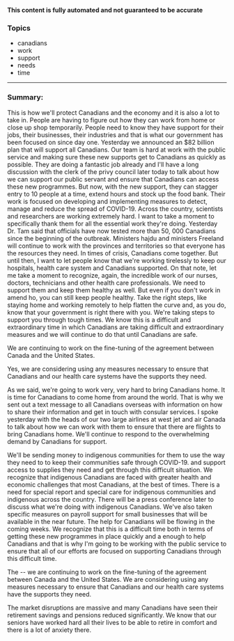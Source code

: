 **This content is fully automated and not guaranteed to be accurate**

### Topics

- canadians
- work
- support
- needs
- time

---

### Summary:



This is how we'll protect Canadians and the economy and it is also a lot to take in. People are having to figure out how they can work from home or close up shop temporarily.
People need to know they have support for their jobs, their businesses, their industries and that is what our government has been focused on since day one.
Yesterday we announced an $82 billion plan that will support all Canadians.
Our team is hard at work with the public service and making sure these new supports get to Canadians as quickly as possible.
They are doing a fantastic job already and I'll have a long discussion with the clerk of the privy council later today to talk about how we can support our public servant and ensure that Canadians can access these new programmes.
But now, with the new support, they can stagger entry to 10 people at a time, extend hours and stock up the food bank.
Their work is focused on developing and implementing measures to detect, manage and reduce the spread of COVID-19. Across the country, scientists and researchers are working extremely hard.
I want to take a moment to specifically thank them for all the essential work they're doing.
Yesterday Dr. Tam said that officials have now tested more than 50, 000 Canadians since the beginning of the outbreak. Ministers hajdu and ministers Freeland will continue to work with the provinces and territories so that everyone has the resources they need.
In times of crisis, Canadians come together.
But until then, I want to let people know that we're working tirelessly to keep our hospitals, health care system and Canadians supported.
On that note, let me take a moment to recognize, again, the incredible work of our nurses, doctors, technicians and other health care professionals.
We need to support them and keep them healthy as well.
But even if you don't work in amend ho, you can still keep people healthy.
Take the right steps, like staying home and working remotely to help flatten the curve and, as you do, know that your government is right there with you.
We're taking steps to support you through tough times.
We know this is a difficult and extraordinary time in which Canadians are taking difficult and extraordinary measures and we will continue to do that until Canadians are safe.



We are continuing to work on the fine-tuning of the agreement between Canada and the United States.



Yes, we are considering using any measures necessary to ensure that Canadians and our health care systems have the supports they need.




As we said, we're going to work very, very hard to bring Canadians home.
It is time for Canadians to come home from around the world.
That is why we sent out a text message to all Canadians overseas with information on how to share their information and get in touch with consular services.
I spoke yesterday with the heads of our two large airlines at west jet and air Canada to talk about how we can work with them to ensure that there are flights to bring Canadians home.
We'll continue to respond to the overwhelming demand by Canadians for support.



We'll be sending money to indigenous communities for them to use the way they need to to keep their communities safe through COVID-19. and support access to supplies they need and get through this difficult situation.
We recognize that indigenous Canadians are faced with greater health and economic challenges that most Canadians, at the best of times.
There is a need for special report and special care for indigenous communities and indigenous across the country.
There will be a press conference later to discuss what we're doing with indigenous Canadians.
We've also taken specific measures on payroll support for small businesses that will be available in the near future.
The help for Canadians will be flowing in the coming weeks.
We recognize that this is a difficult time both in terms of getting these new programmes in place quickly and a enough to help Canadians and that is why I'm going to be working with the public service to ensure that all of our efforts are focused on supporting Canadians through this difficult time.




The -- we are continuing to work on the fine-tuning of the agreement between Canada and the United States.
We are considering using any measures necessary to ensure that Canadians and our health care systems have the supports they need.



The market disruptions are massive and many Canadians have seen their retirement savings and pensions reduced significantly.
We know that our seniors have worked hard all their lives to be able to retire in comfort and there is a lot of anxiety there.
